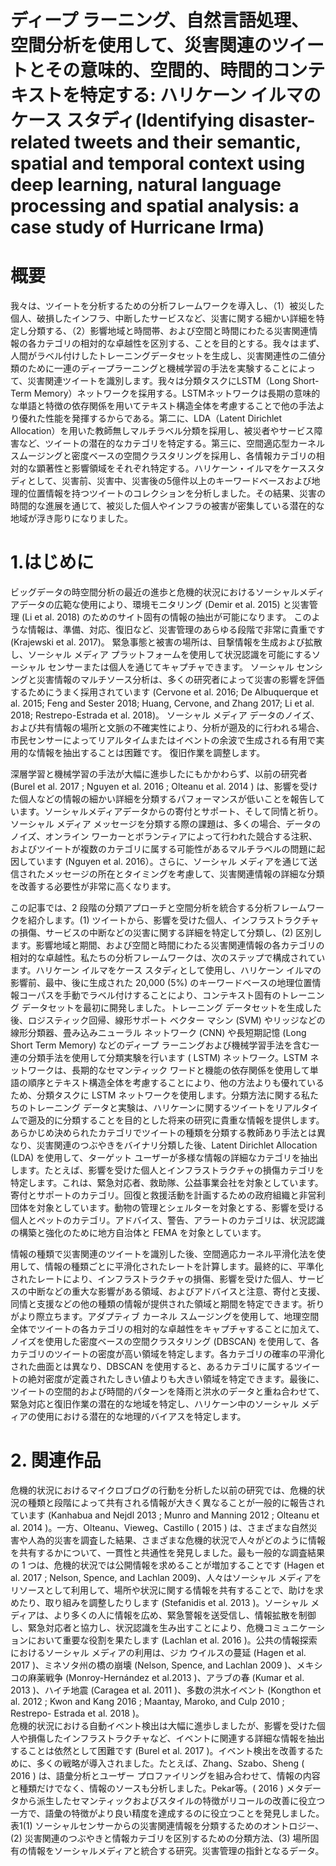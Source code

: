 # ディープ ラーニング、自然言語処理、空間分析を使用して、災害関連のツイートとその意味的、空間的、時間的コンテキストを特定する: ハリケーン イルマのケース スタディ(Identifying disaster-related tweets and their semantic, spatial and temporal context using deep learning, natural language processing and spatial analysis: a case study of Hurricane Irma)
# 概要
我々は、ツイートを分析するための分析フレームワークを導入し、（1）被災した個人、破損したインフラ、中断したサービスなど、災害に関する細かい詳細を特定し分類する、（2）影響地域と時間帯、および空間と時間にわたる災害関連情報の各カテゴリの相対的な卓越性を区別する、ことを目的とする。我々はまず、人間がラベル付けしたトレーニングデータセットを生成し、災害関連性の二値分類のために一連のディープラーニングと機械学習の手法を実験することによって、災害関連ツイートを識別します。我々は分類タスクにLSTM（Long Short-Term Memory）ネットワークを採用する。LSTMネットワークは長期の意味的な単語と特徴の依存関係を用いてテキスト構造全体を考慮することで他の手法より優れた性能を発揮するからである。第二に、LDA（Latent Dirichlet Allocation）を用いた教師無しマルチラベル分類を採用し、被災者やサービス障害など、ツイートの潜在的なカテゴリを特定する。第三に、空間適応型カーネルスムージングと密度ベースの空間クラスタリングを採用し、各情報カテゴリの相対的な顕著性と影響領域をそれぞれ特定する。ハリケーン・イルマをケーススタディとして、災害前、災害中、災害後の5億件以上のキーワードベースおよび地理的位置情報を持つツイートのコレクションを分析しました。その結果、災害の時間的な進展を通じて、被災した個人やインフラの被害が密集している潜在的な地域が浮き彫りになりました。

# 1.はじめに
ビッグデータの時空間分析の最近の進歩と危機的状況におけるソーシャルメディアデータの広範な使用により、環境モニタリング (Demir et al. 2015) と災害管理 (Li et al. 2018) のためのサイト固有の情報の抽出が可能になります。 このような情報は、準備、対応、復旧など、災害管理のあらゆる段階で非常に貴重です (Krajewski et al. 2017)。 緊急事態と被害の場所は、目撃情報を生成および拡散し、ソーシャル メディア プラットフォームを使用して状況認識を可能にするソーシャル センサーまたは個人を通じてキャプチャできます。 ソーシャル センシングと災害情報のマルチソース分析は、多くの研究者によって災害の影響を評価するためにうまく採用されています (Cervone et al. 2016; De Albuquerque et al. 2015; Feng and Sester 2018; Huang, Cervone, and Zhang 2017; Li et al. 2018; Restrepo-Estrada et al. 2018)。 ソーシャル メディア データのノイズ、および共有情報の場所と文脈の不確実性により、分析が遡及的に行われる場合、市民センサーによってリアルタイムまたはイベントの余波で生成される有用で実用的な情報を抽出することは困難です。 復旧作業を調整します。  

深層学習と機械学習の手法が大幅に進歩したにもかかわらず、以前の研究者 (Burel et al. 2017 ; Nguyen et al. 2016 ; Olteanu et al. 2014 ) は、影響を受けた個人などの情報の細かい詳細を分類するパフォーマンスが低いことを報告しています。ソーシャルメディアデータからの寄付とサポート、そして同情と祈り。ソーシャル メディア メッセージを分類する際の課題は、多くの場合、データのノイズ、オンライン ワーカーとボランティアによって行われた競合する注釈、およびツイートが複数のカテゴリに属する​​可能性があるマルチラベルの問題に起因しています (Nguyen et al. 2016）。さらに、ソーシャル メディアを通じて送信されたメッセージの所在とタイミングを考慮して、災害関連情報の詳細な分類を改善する必要性が非常に高くなります。  

この記事では、2 段階の分類アプローチと空間分析を統合する分析フレームワークを紹介します。(1) ツイートから、影響を受けた個人、インフラストラクチャの損傷、サービスの中断などの災害に関する詳細を特定して分類し、(2) 区別します。影響地域と期間、および空間と時間にわたる災害関連情報の各カテゴリの相対的な卓越性。私たちの分析フレームワークは、次のステップで構成されています。ハリケーン イルマをケース スタディとして使用し、ハリケーン イルマの影響前、最中、後に生成された 20,000 (5%) のキーワードベースの地理位置情報コーパスを手動でラベル付けすることにより、コンテキスト固有のトレーニング データセットを最初に開発しました。トレーニング データセットを生成した後、ロジスティック回帰、線形サポート ベクター マシン (SVM) やリッジなどの線形分類器、畳み込みニューラル ネットワーク (CNN) や長短期記憶 (Long Short Term Memory) などのディープ ラーニングおよび機械学習手法を含む一連の分類手法を使用して分類実験を行います ( LSTM) ネットワーク。LSTM ネットワークは、長期的なセマンティック ワードと機能の依存関係を使用して単語の順序とテキスト構造全体を考慮することにより、他の方法よりも優れているため、分類タスクに LSTM ネットワークを使用します。分類方法に関する私たちのトレーニング データと実験は、ハリケーンに関するツイートをリアルタイムで遡及的に分類することを目的とした将来の研究に貴重な情報を提供します。あらかじめ決められたカテゴリでツイートの種類を分類する教師あり手法とは異なり、災害関連のつぶやきをバイナリ分類した後、Latent Dirichlet Allocation (LDA) を使用して、ターゲット ユーザーが多様な情報の詳細なカテゴリを抽出します。たとえば、影響を受けた個人とインフラストラクチャの損傷カテゴリを特定します。これは、緊急対応者、救助隊、公益事業会社を対象としています。寄付とサポートのカテゴリ。回復と救援活動を計画するための政府組織と非営利団体を対象としています。動物の管理とシェルターを対象とする、影響を受ける個人とペットのカテゴリ。アドバイス、警告、アラートのカテゴリは、状況認識の構築と強化のために地方自治体と FEMA を対象としています。  

情報の種類で災害関連のツイートを識別した後、空間適応カーネル平滑化法を使用して、情報の種類ごとに平滑化されたレートを計算します。最終的に、平準化されたレートにより、インフラストラクチャの損傷、影響を受けた個人、サービスの中断などの重大な影響がある領域、およびアドバイスと注意、寄付と支援、同情と支援などの他の種類の情報が提供された領域と期間を特定できます。祈りがより際立ちます。アダプティブ カーネル スムージングを使用して、地理空間全体でツイートの各カテゴリの相対的な卓越性をキャプチャすることに加えて、ノイズを使用した密度ベースの空間クラスタリング (DBSCAN) を使用して、各カテゴリのツイートの密度が高い領域を特定します。各カテゴリの確率の平滑化された曲面とは異なり、DBSCAN を使用すると、あるカテゴリに属する​​ツイートの絶対密度が定義されたしきい値よりも大きい領域を特定できます。最後に、ツイートの空間的および時間的パターンを降雨と洪水のデータと重ね合わせて、緊急対応と復旧作業の潜在的な地域を特定し、ハリケーン中のソーシャル メディアの使用における潜在的な地理的バイアスを特定します。  

# 2. 関連作品
危機的状況におけるマイクロブログの行動を分析した以前の研究では、危機的状況の種類と段階によって共有される情報が大きく異なることが一般的に報告されています (Kanhabua and Nejdl 2013 ; Munro and Manning 2012 ; Olteanu et al. 2014 )。一方、Olteanu、Vieweg、Castillo ( 2015 ) は、さまざまな自然災害や人為的災害を調査した結果、さまざまな危機的状況で人々がどのように情報を共有するかについて、一貫性と共通性を発見しました。最も一般的な調査結果の 1 つは、危機的状況では公開情報を求めることが増加することです (Hagen et al. 2017 ; Nelson, Spence, and Lachlan 2009)、人々はソーシャル メディアをリソースとして利用して、場所や状況に関する情報を共有することで、助けを求めたり、取り組みを調整したりします (Stefanidis et al. 2013 )。ソーシャル メディアは、より多くの人に情報を広め、緊急警報を送受信し、情報拡散を制御し、緊急対応者と協力し、状況認識を生み出すことにより、危機コミュニケーションにおいて重要な役割を果たします (Lachlan et al. 2016 )。公共の情報探索におけるソーシャル メディアの利用は、ジカ ウイルスの蔓延 (Hagen et al. 2017 )、ミネソタ州の橋の崩壊 (Nelson, Spence, and Lachlan 2009 )、メキシコの麻薬戦争 (Monroy-Hernández et al.2013 )、アラブの春 (Kumar et al. 2013 )、ハイチ地震 (Caragea et al. 2011 )、多数の洪水イベント (Kongthon et al. 2012 ; Kwon and Kang 2016 ; Maantay, Maroko, and Culp 2010 ; Restrepo- Estrada et al. 2018 )。  
危機的状況における自動イベント検出は大幅に進歩しましたが、影響を受けた個人や損傷したインフラストラクチャなど、イベントに関連する詳細な情報を抽出することは依然として困難です (Burel et al. 2017 )。イベント検出を改善するために、多くの戦略が導入されました。たとえば、Zhang、Szabo、Sheng ( 2016 ) は、語彙分析とユーザー プロファイリングを組み合わせて、情報の内容と種類だけでなく、情報のソースも分析しました。Pekar等。( 2016 ) メタデータから派生したセマンティックおよびスタイルの特徴がリコールの改善に役立つ一方で、語彙の特徴がより良い精度を達成するのに役立つことを発見しました。表1(1) ソーシャルセンサーからの災害関連情報を分類するためのオントロジー、(2) 災害関連のつぶやきと情報カテゴリを区別するための分類方法、(3) 場所固有の情報をソーシャルメディアと統合する研究。災害管理の指針となるデータ。  